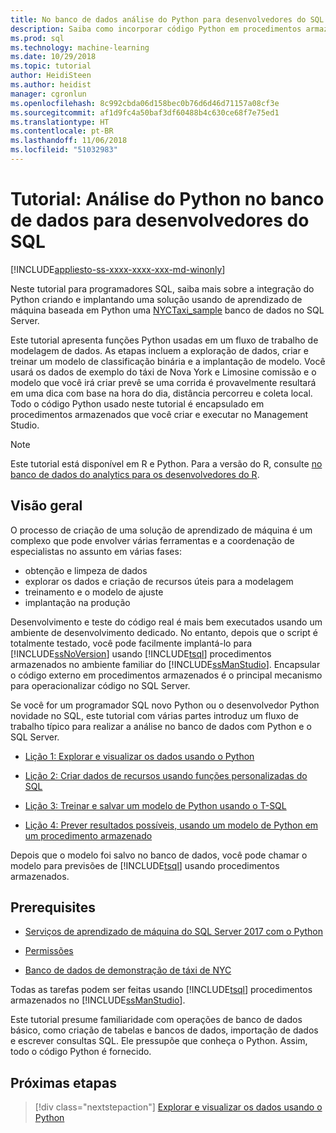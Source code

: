 ```yaml
---
title: No banco de dados análise do Python para desenvolvedores do SQL | Microsoft Docs
description: Saiba como incorporar código Python em procedimentos armazenados do SQL Server e funções T-SQL.
ms.prod: sql
ms.technology: machine-learning
ms.date: 10/29/2018
ms.topic: tutorial
author: HeidiSteen
ms.author: heidist
manager: cgronlun
ms.openlocfilehash: 8c992cbda06d158bec0b76d6d46d71157a08cf3e
ms.sourcegitcommit: af1d9fc4a50baf3df60488b4c630ce68f7e75ed1
ms.translationtype: HT
ms.contentlocale: pt-BR
ms.lasthandoff: 11/06/2018
ms.locfileid: "51032983"
---
```

# <a name="tutorial-in-database-python-analytics-for-sql-developers"></a>Tutorial: Análise do Python no banco de dados para desenvolvedores do SQL
[!INCLUDE[appliesto-ss-xxxx-xxxx-xxx-md-winonly](../../includes/appliesto-ss-xxxx-xxxx-xxx-md-winonly.md)]

Neste tutorial para programadores SQL, saiba mais sobre a integração do Python criando e implantando uma solução usando de aprendizado de máquina baseada em Python uma [NYCTaxi_sample](demo-data-nyctaxi-in-sql.md) banco de dados no SQL Server. 

Este tutorial apresenta funções Python usadas em um fluxo de trabalho de modelagem de dados. As etapas incluem a exploração de dados, criar e treinar um modelo de classificação binária e a implantação de modelo. Você usará os dados de exemplo do táxi de Nova York e Limosine comissão e o modelo que você irá criar prevê se uma corrida é provavelmente resultará em uma dica com base na hora do dia, distância percorreu e coleta local. Todo o código Python usado neste tutorial é encapsulado em procedimentos armazenados que você criar e executar no Management Studio.

> [!NOTE]
> Este tutorial está disponível em R e Python. Para a versão do R, consulte [no banco de dados do analytics para os desenvolvedores do R](sqldev-in-database-r-for-sql-developers.md).

## <a name="overview"></a>Visão geral

O processo de criação de uma solução de aprendizado de máquina é um complexo que pode envolver várias ferramentas e a coordenação de especialistas no assunto em várias fases:

+ obtenção e limpeza de dados
+ explorar os dados e criação de recursos úteis para a modelagem
+ treinamento e o modelo de ajuste
+ implantação na produção

Desenvolvimento e teste do código real é mais bem executados usando um ambiente de desenvolvimento dedicado. No entanto, depois que o script é totalmente testado, você pode facilmente implantá-lo para [!INCLUDE[ssNoVersion](../../includes/ssnoversion-md.md)] usando [!INCLUDE[tsql](../../includes/tsql-md.md)] procedimentos armazenados no ambiente familiar do [!INCLUDE[ssManStudio](../../includes/ssmanstudio-md.md)]. Encapsular o código externo em procedimentos armazenados é o principal mecanismo para operacionalizar código no SQL Server.

Se você for um programador SQL novo Python ou o desenvolvedor Python novidade no SQL, este tutorial com várias partes introduz um fluxo de trabalho típico para realizar a análise no banco de dados com Python e o SQL Server. 

+ [Lição 1: Explorar e visualizar os dados usando o Python](sqldev-py3-explore-and-visualize-the-data.md)

+ [Lição 2: Criar dados de recursos usando funções personalizadas do SQL](sqldev-py4-create-data-features-using-t-sql.md)

+ [Lição 3: Treinar e salvar um modelo de Python usando o T-SQL](sqldev-py5-train-and-save-a-model-using-t-sql.md)

+ [Lição 4: Prever resultados possíveis, usando um modelo de Python em um procedimento armazenado](sqldev-py6-operationalize-the-model.md)

Depois que o modelo foi salvo no banco de dados, você pode chamar o modelo para previsões de [!INCLUDE[tsql](../../includes/tsql-md.md)] usando procedimentos armazenados.

## <a name="prerequisites"></a>Prerequisites

+ [Serviços de aprendizado de máquina do SQL Server 2017 com o Python](../install/sql-machine-learning-services-windows-install.md#verify-installation)

+ [Permissões](../security/user-permission.md)

+ [Banco de dados de demonstração de táxi de NYC](demo-data-nyctaxi-in-sql.md)

Todas as tarefas podem ser feitas usando [!INCLUDE[tsql](../../includes/tsql-md.md)] procedimentos armazenados no [!INCLUDE[ssManStudio](../../includes/ssmanstudio-md.md)].

Este tutorial presume familiaridade com operações de banco de dados básico, como criação de tabelas e bancos de dados, importação de dados e escrever consultas SQL. Ele pressupõe que conheça o Python. Assim, todo o código Python é fornecido. 

## <a name="next-steps"></a>Próximas etapas

> [!div class="nextstepaction"]
> [Explorar e visualizar os dados usando o Python](sqldev-py3-explore-and-visualize-the-data.md)
